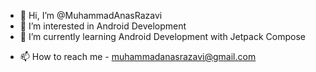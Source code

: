 - 👋 Hi, I’m @MuhammadAnasRazavi
- 👀 I’m interested in Android Development
- 🌱 I’m currently learning Android Development with Jetpack Compose
<!--- 💞️ I’m looking to collaborate on -->
- 📫 How to reach me - muhammadanasrazavi@gmail.com

<!---
MuhammadAnasRazavi/MuhammadAnasRazavi is a ✨ special ✨ repository because its `README.md` (this file) appears on your GitHub profile.
You can click the Preview link to take a look at your changes.
--->
